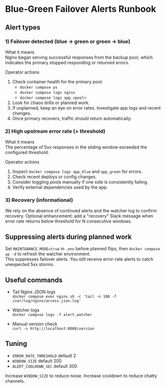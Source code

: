 # Blue-Green Failover Alerts Runbook

## Alert types

### 1) Failover detected (blue → green or green → blue)

What it means  
Nginx began serving successful responses from the backup pool, which indicates the primary stopped responding or returned errors.

Operator actions

1. Check container health for the primary pool:
   - `docker compose ps`
   - `docker compose logs nginx`
   - `docker compose logs app_<pool>`
2. Look for chaos drills or planned work.
3. If unplanned, keep an eye on error rates. Investigate app logs and recent changes.
4. Once primary recovers, traffic should return automatically.

### 2) High upstream error rate (> threshold)

What it means  
The percentage of 5xx responses in the sliding window exceeded the configured threshold.

Operator actions

1. Inspect `docker compose logs app_blue` and `app_green` for errors.
2. Check recent deploys or config changes.
3. Consider toggling pools manually if one side is consistently failing.
4. Verify external dependencies used by the app.

### 3) Recovery (informational)

We rely on the absence of continued alerts and the watcher log to confirm recovery. Optional enhancement: add a "recovery" Slack message when error rate returns below threshold for N consecutive windows.

## Suppressing alerts during planned work

Set `MAINTENANCE_MODE=true` in `.env` before planned flips, then `docker compose up -d` to refresh the watcher environment.  
This suppresses failover alerts. You still receive error-rate alerts to catch unexpected 5xx storms.

## Useful commands

- Tail Nginx JSON logs  
  `docker compose exec nginx sh -c 'tail -n 100 -f /var/log/nginx/access.json.log'`

- Watcher logs  
  `docker compose logs -f alert_watcher`

- Manual version check  
  `curl -s http://localhost:8080/version`

## Tuning

- `ERROR_RATE_THRESHOLD` default 2
- `WINDOW_SIZE` default 200
- `ALERT_COOLDOWN_SEC` default 300

Increase `WINDOW_SIZE` to reduce noise. Increase cooldown to reduce chatty channels.
